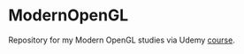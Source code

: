 # ModernOpenGL

Repository for my Modern OpenGL studies via Udemy [course](https://www.udemy.com/course/graphics-with-modern-opengl/). 
